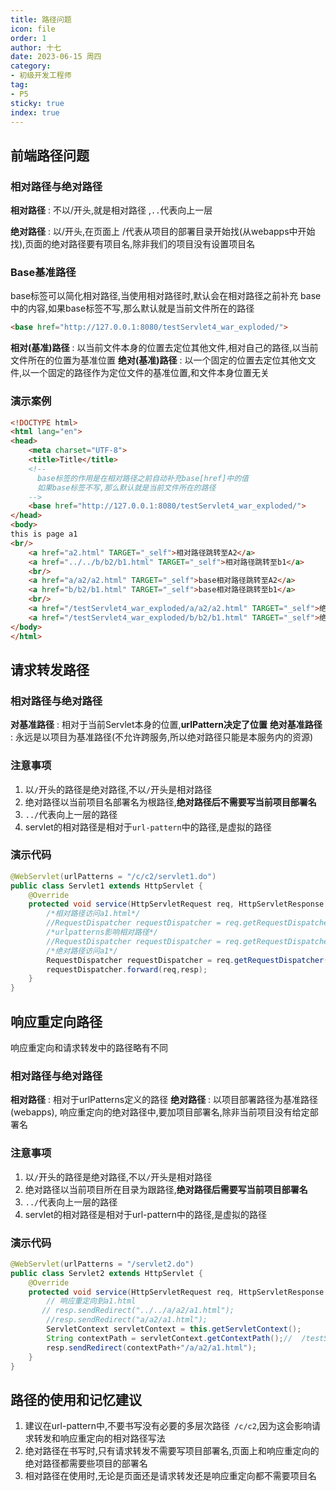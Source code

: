 ```yaml
---
title: 路径问题
icon: file
order: 1
author: 十七
date: 2023-06-15 周四
category:
- 初级开发工程师
tag:
- P5
sticky: true
index: true
---
```



## 前端路径问题

### 相对路径与绝对路径

**相对路径** : 不以/开头,就是相对路径 ,`..`代表向上一层

**绝对路径** : 以/开头,在页面上 /代表从项目的部署目录开始找(从webapps中开始找),页面的绝对路径要有项目名,除非我们的项目没有设置项目名

### Base基准路径

base标签可以简化相对路径,当使用相对路径时,默认会在相对路径之前补充 base中的内容,如果base标签不写,那么默认就是当前文件所在的路径

```html
<base href="http://127.0.0.1:8080/testServlet4_war_exploded/">
```

**相对(基准)路径** : 以当前文件本身的位置去定位其他文件,相对自己的路径,以当前文件所在的位置为基准位置
**绝对(基准)路径** : 以一个固定的位置去定位其他文文件,以一个固定的路径作为定位文件的基准位置,和文件本身位置无关

### 演示案例

```html
<!DOCTYPE html>
<html lang="en">
<head>
    <meta charset="UTF-8">
    <title>Title</title>
    <!--
      base标签的作用是在相对路径之前自动补充base[href]中的值
      如果base标签不写,那么默认就是当前文件所在的路径
    -->
    <base href="http://127.0.0.1:8080/testServlet4_war_exploded/">
</head>
<body>
this is page a1
<br/>
    <a href="a2.html" TARGET="_self">相对路径跳转至A2</a>
    <a href="../../b/b2/b1.html" TARGET="_self">相对路径跳转至b1</a>
    <br/>
    <a href="a/a2/a2.html" TARGET="_self">base相对路径跳转至A2</a>
    <a href="b/b2/b1.html" TARGET="_self">base相对路径跳转至b1</a>
    <br/>
    <a href="/testServlet4_war_exploded/a/a2/a2.html" TARGET="_self">绝对路径跳转至A2</a>
    <a href="/testServlet4_war_exploded/b/b2/b1.html" TARGET="_self">绝对路径跳转至b1</a>
</body>
</html>
```

## 请求转发路径

### 相对路径与绝对路径

**对基准路径** : 相对于当前Servlet本身的位置,**urlPattern决定了位置**
**绝对基准路径** : 永远是以项目为基准路径(不允许跨服务,所以绝对路径只能是本服务内的资源)

### 注意事项

1.  以`/`开头的路径是绝对路径,不以`/`开头是相对路径
2.  绝对路径以当前项目名部署名为根路径,**绝对路径后不需要写当前项目部署名**
3.  `../`代表向上一层的路径
4.  servlet的相对路径是相对于`url-pattern`中的路径,是虚拟的路径

### 演示代码

```java
@WebServlet(urlPatterns = "/c/c2/servlet1.do")
public class Servlet1 extends HttpServlet {
    @Override
    protected void service(HttpServletRequest req, HttpServletResponse resp) throws ServletException, IOException {
        /*相对路径访问a1.html*/
        //RequestDispatcher requestDispatcher = req.getRequestDispatcher("a/a2/a1.html");
        /*urlpatterns影响相对路径*/
        //RequestDispatcher requestDispatcher = req.getRequestDispatcher("../../a/a2/a1.html");
        /*绝对路径访问a1*/
        RequestDispatcher requestDispatcher = req.getRequestDispatcher("/a/a2/a1.html");
        requestDispatcher.forward(req,resp);
    }
}
```

## 响应重定向路径

响应重定向和请求转发中的路径略有不同

### 相对路径与绝对路径

**相对路径** : 相对于urlPatterns定义的路径
**绝对路径** : 以项目部署路径为基准路径 (webapps), 响应重定向的绝对路径中,要加项目部署名,除非当前项目没有给定部署名

### 注意事项

1.  以`/`开头的路径是绝对路径,不以`/`开头是相对路径
2.  绝对路径以当前项目所在目录为跟路径,**绝对路径后需要写当前项目部署名**
3.  `../`代表向上一层的路径
4.  servlet的相对路径是相对于url-pattern中的路径,是虚拟的路径

### 演示代码

```java
@WebServlet(urlPatterns = "/servlet2.do")
public class Servlet2 extends HttpServlet {
    @Override
    protected void service(HttpServletRequest req, HttpServletResponse resp) throws ServletException, IOException {
        // 响应重定向到a1.html
       // resp.sendRedirect("../../a/a2/a1.html");
        //resp.sendRedirect("a/a2/a1.html");
        ServletContext servletContext = this.getServletContext();
        String contextPath = servletContext.getContextPath();//  /testServlet4_war_exploded
        resp.sendRedirect(contextPath+"/a/a2/a1.html");
    }
}
```

## 路径的使用和记忆建议

1.  建议在url-pattern中,不要书写没有必要的多层次路径` /c/c2`,因为这会影响请求转发和响应重定向的相对路径写法
2.  绝对路径在书写时,只有请求转发不需要写项目部署名,页面上和响应重定向的绝对路径都需要些项目的部署名​
3.  相对路径在使用时,无论是页面还是请求转发还是响应重定向都不需要项目名

